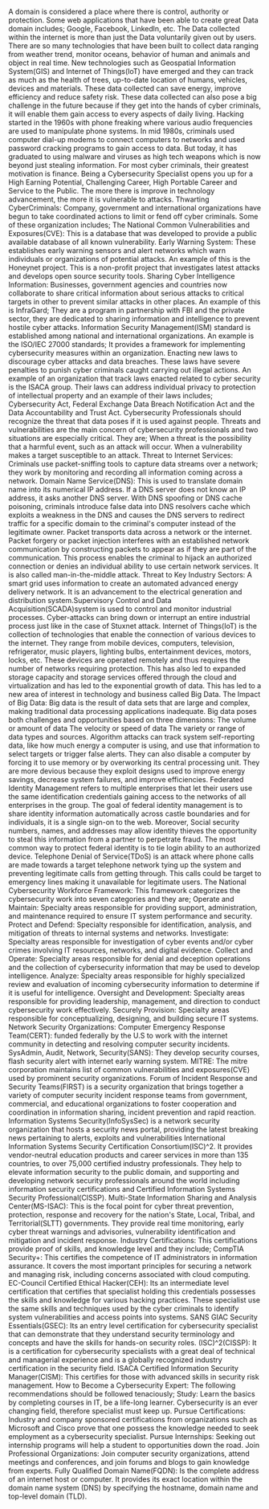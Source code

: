 A domain is considered a place where there is control, authority or protection. Some web applications that have been able to create great Data domain includes; Google, Facebook, Linkedln, etc.
The Data collected within the internet is more than just the Data voluntarily given out by users. There are so many technologies that have been built to collect data ranging from weather trend, monitor oceans, behavior of human and animals and object in real time. New technologies such as Geospatial Information System(GIS) and Internet of Things(IoT) have emerged and they can track as much as the health of trees, up-to-date location of humans, vehicles, devices and materials. These data collected can save energy, improve efficiency and reduce safety risk. These data collected can also pose a big challenge in the future because if they get into the hands of cyber criminals, it will enable them gain access to every aspects of daily living.
Hacking started in the 1960s with phone freaking where various audio frequencies are used to manipulate phone systems. In mid 1980s, criminals used computer dial-up modems to connect computers to networks and used password cracking programs to gain access to data. But today, it has graduated to using malware and viruses as high tech weapons which is now beyond just stealing information. For most cyber criminals, their greatest motivation is finance.
Being a Cybersecurity Specialist opens you up for a High Earning Potential, Challenging Career, High Portable Career and Service to the Public. The more there is improve in technology advancement, the more it is vulnerable to attacks.
Thwarting CyberCriminals: Company, government and international organizations have begun to take coordinated actions to limit or fend off cyber criminals. Some of these organization includes;
The National Common Vulnerabilities and Exposures(CVE): This is a database that was developed to provide a public available database of all known vulnerability.
Early Warning System: These establishes early warning sensors and alert networks which warn individuals or organizations of potential attacks. An example of this is the Honeynet project. This is a non-profit project that investigates latest attacks and develops open source security tools.
Sharing Cyber Intelligence Information: Businesses, government agencies and countries now collaborate to share critical information about serious attacks to critical targets in other to prevent similar attacks in other places. An example of this is InfraGard; They are a program in partnership with FBI and the private sector, they are dedicated to sharing information and intelligence to prevent hostile cyber attacks.
Information Security Management(ISM) standard is established among national and international organizations. An example is the ISO/IEC 27000 standards; It provides a framework for implementing cybersecurity measures within an organization.
Enacting new laws to discourage cyber attacks and data breaches. These laws have severe penalties to punish cyber criminals caught carrying out illegal actions. An example of an organization that track laws enacted related to cyber security is the ISACA group. Their laws can address individual privacy to protection of intellectual property and an example of their laws includes; Cybersecurity Act, Federal Exchange Data Breach Notification Act and the Data Accountability and Trust Act.
Cybersecurity Professionals should recognize the threat that data poses if it is used against people. Threats and vulnerabilities are the main concern of cybersecurity professionals and two situations are especially critical. They are;
When a threat is the possibility that a harmful event, such as an attack will occur.
When a vulnerability makes a target susceptible to an attack.
Threat to Internet Services: Criminals use packet-sniffing tools to capture data streams over a network; they work by monitoring and recording all information coming across a network.
Domain Name Service(DNS): This is used to translate domain name into its numerical IP address. If a DNS server does not know an IP address, it asks another DNS server. With DNS spoofing or DNS cache poisoning, criminals introduce false data into DNS resolvers cache which exploits a weakness in the DNS and causes the DNS servers to redirect traffic for a specific domain to the criminal's computer instead of the legitimate owner.
Packet transports data across a network or the internet. Packet forgery or packet injection interferes with an established network communication by constructing packets to appear as if they are part of the communication. This process enables the criminal to hijack an authorized connection or denies an individual ability to use certain network services. It is also called man-in-the-middle attack.
Threat to Key Industry Sectors: A smart grid uses information to create an automated advanced energy delivery network. It is an advancement to the electrical generation and distribution system.Supervisory Control and Data Acquisition(SCADA)system is used to control and monitor industrial processes. Cyber-attacks can bring down or interrupt an entire industrial process just like in the case of Stuxnet attack.
Internet of Things(IoT) is the collection of technologies that enable the connection of various devices to the internet. They range from mobile devices, computers, television, refrigerator, music players, lighting bulbs, entertainment devices, motors, locks, etc. These devices are operated remotely and thus requires the number of networks requiring protection. This has also led to expanded storage capacity and storage services offered through the cloud and virtualization and has led to the exponential growth of data. This has led to a new area of interest in technology and business called Big Data.
The Impact of Big Data: Big data is the result of data sets that are large and complex, making traditional data processing applications inadequate.
Big data poses both challenges and opportunities based on three dimensions:
The volume or amount of data
The velocity or speed of data
The variety or range of data types and sources.
Algorithm attacks can track system self-reporting data, like how much energy a computer is using, and use that information to select targets or trigger false alerts. They can also disable a computer by forcing it to use memory or by overworking its central processing unit. They are more devious because they exploit designs used to improve energy savings, decrease system failures, and improve efficiencies.
Federated Identity Management refers to multiple enterprises that let their users use the same identification credentials gaining access to the networks of all enterprises in the group. The goal of federal identity management is to share identity information automatically across castle boundaries and for individuals, it is a single sign-on to the web. Moreover, Social security numbers, names, and addresses may allow identity thieves the opportunity to steal this information from a partner to perpetrate fraud. The most common way to protect federal identity is to tie login ability to an authorized device.
Telephone Denial of Service(TDoS) is an attack where phone calls are made towards a target telephone network tying up the system and preventing legitimate calls from getting through. This calls could be target to emergency lines making it unavailable for legitimate users.
The National Cybersecurity Workforce Framework: This framework categorizes the cybersecurity work into seven categories and they are;
Operate and Maintain: Specialty areas responsible for providing support, administration, and maintenance required to ensure IT system performance and security.
Protect and Defend: Specialty responsible for identification, analysis, and mitigation of threats to internal systems and networks.
Investigate: Specialty areas responsible for investigation of cyber events and/or cyber crimes involving IT resources, networks, and digital evidence.
Collect and Operate: Specialty areas responsible for denial and deception operations and the collection of cybersecurity information that may be used to develop intelligence.
Analyze: Specialty areas responsible for highly specialized review and evaluation of incoming cybersecurity information to determine if it is useful for intelligence.
Oversight and Development: Specialty areas responsible for providing leadership, management, and direction to conduct cybersecurity work effectively.
Securely Provision: Specialty areas responsible for conceptualizing, designing, and building secure IT systems.
Network Security Organizations:
Computer Emergency Response Team(CERT): funded federally by the U.S to work with the internet community in detecting and resolving computer security incidents.
SysAdmin, Audit, Network, Security(SANS): They develop security courses, flash security alert with internet early warning system.
MITRE: The mitre corporation maintains list of common vulnerabilities and exposures(CVE) used by prominent security organizations.
Forum of Incident Response and Security Teams(FIRST) is a security organization that brings together a variety of computer security incident response teams from government, commercial, and educational organizations to foster cooperation and coordination in information sharing, incident prevention and rapid reaction.
Information Systems Security(InfoSysSec) is a network security organization that hosts a security news portal, providing the latest breaking news pertaining to alerts, exploits and vulnerabilities
International Information Systems Security Certification Consortium(ISC)^2. It provides vendor-neutral education products and career services in more than 135 countries, to over 75,000 certified industry professionals. They help to elevate information security to the public domain, and supporting and developing network security professionals around the world including information security certifications and Certified Information Systems Security Professional(CISSP).
Multi-State Information Sharing and Analysis Center(MS-ISAC): This is the focal point for cyber threat prevention, protection, response and recovery for the nation's State, Local, Tribal, and Territorial(SLTT) governments. They provide real time monitoring, early cyber threat warnings and advisories, vulnerability identification and mitigation and incident response.
Industry Certifications: This certifications provide proof of skills, and knowledge level and they include;
CompTIA Security+: This certifies the competence of IT administrators in information assurance. It covers the most important principles for securing a network and managing risk, including concerns associated with cloud computing.
EC-Council Certified Ethical Hacker(CEH): Its an intermediate level certification that certifies that specialist holding this credentials possesses the skills and knowledge for various hacking practices. These specialist use the same skills and techniques used by the cyber criminals to identify system vulnerabilities and access points into systems.
SANS GIAC Security Essentials(GSEC): Its an entry level certification for cybersecurity specialist that can demonstrate that they understand security terminology and concepts and have the skills for hands-on security roles.
(ISC)^2(CISSP): It is a certification for cybersecurity specialists with a great deal of technical and managerial experience and is a globally recognized industry certification in the security field.
ISACA Certified Information Security Manager(CISM): This certifies for those with advanced skills in security risk management.
How to Become a Cybersecurity Expert: The following recommendations should be followed tenaciously;
Study: Learn the basics by completing courses in IT, be a life-long learner. Cybersecurity is an ever changing field, therefore specialist must keep up.
Pursue Certifications: Industry and company sponsored certifications from organizations such as Microsoft and Cisco prove that one possess the knowledge needed to seek employment as a cybersecurity specialist.
Pursue Internships: Seeking out internship programs will help a student to opportunities down the road.
Join Professional Organizations: Join computer security organizations, attend meetings and conferences, and join forums and blogs to gain knowledge from experts.
Fully Qualified Domain Name(FQDN): Is the complete address of an internet host or computer. It provides its exact location within the domain name system (DNS) by specifying the hostname, domain name and top-level domain (TLD).